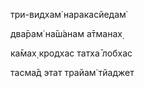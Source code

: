 три-видхам̇ наракасйедам̇

два̄рам̇ на̄ш́анам а̄тманах̣

ка̄мах̣ кродхас татха̄ лобхас

тасма̄д этат трайам̇ тйаджет